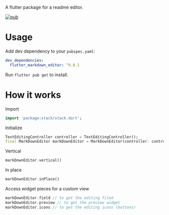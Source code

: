 
A flutter package for a readme editor.

[![pub](https://img.shields.io/pub/v/flutter_markdown_editor.svg)](https://pub.dev/packages/flutter_markdown_editor)

<!-- todo add build and codecoverage badges -->

# Usage
Add dev dependency to your `pubspec.yaml`:

```yaml
dev_dependencies:
  flutter_markdown_editor: ^0.0.1
```

Run `flutter pub get` to install.

# How it works
<!-- todo add screenshpts -->
Import
```Dart
import 'package:stack/stack.dart';
```
Initialize
```Dart
TextEditingController controller = TextEditingController();
final MarkDownEditor markDownEditor = MarkDownEditor(controller: controller);
```
Vertical
```Dart
markDownEditor.vertical()
```
In place
```Dart
markDownEditor.inPlace()
```
Access widget pieces for a custom view
```Dart
markDownEditor.field // to get the editing filed
markDownEditor.preview // to get the preview widget
markDownEditor.icons // to get the editing icons (buttons)
```
